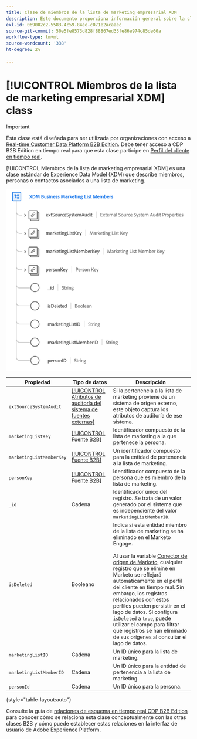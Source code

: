 ```yaml
---
title: Clase de miembros de la lista de marketing empresarial XDM
description: Este documento proporciona información general sobre la clase de miembros de la lista de marketing empresarial XDM en el modelo de datos de experiencia (XDM).
exl-id: 069002c2-5583-4c59-84ee-c071e2acaaec
source-git-commit: 50e5fe8573d828f88867ed33fe86e974c85de60a
workflow-type: tm+mt
source-wordcount: '338'
ht-degree: 2%

---
```


# [!UICONTROL Miembros de la lista de marketing empresarial XDM] class

>[!IMPORTANT]
>
>Esta clase está diseñada para ser utilizada por organizaciones con acceso a [Real-time Customer Data Platform B2B Edition](../../../rtcdp/b2b-overview.md). Debe tener acceso a CDP B2B Edition en tiempo real para que esta clase participe en [Perfil del cliente en tiempo real](../../../profile/home.md).

[!UICONTROL Miembros de la lista de marketing empresarial XDM] es una clase estándar de Experience Data Model (XDM) que describe miembros, personas o contactos asociados a una lista de marketing.

![La estructura de la clase Miembros de la lista de marketing empresarial XDM tal como aparece en la interfaz de usuario](../../images/classes/b2b/business-marketing-list-members.png)

| Propiedad | Tipo de datos | Descripción |
| --- | --- | --- |
| `extSourceSystemAudit` | [[!UICONTROL Atributos de auditoría del sistema de fuentes externas]](../../data-types/external-source-system-audit-attributes.md) | Si la pertenencia a la lista de marketing proviene de un sistema de origen externo, este objeto captura los atributos de auditoría de ese sistema. |
| `marketingListKey` | [[!UICONTROL Fuente B2B]](../../data-types/b2b-source.md) | Identificador compuesto de la lista de marketing a la que pertenece la persona. |
| `marketingListMemberKey` | [[!UICONTROL Fuente B2B]](../../data-types/b2b-source.md) | Un identificador compuesto para la entidad de pertenencia a la lista de marketing. |
| `personKey` | [[!UICONTROL Fuente B2B]](../../data-types/b2b-source.md) | Identificador compuesto de la persona que es miembro de la lista de marketing. |
| `_id` | Cadena | Identificador único del registro. Se trata de un valor generado por el sistema que es independiente del valor `marketingListMemberID`. |
| `isDeleted` | Booleano | Indica si esta entidad miembro de la lista de marketing se ha eliminado en el Marketo Engage.<br><br>Al usar la variable [Conector de origen de Marketo](../../../sources/connectors/adobe-applications/marketo/marketo.md), cualquier registro que se elimine en Marketo se reflejará automáticamente en el perfil del cliente en tiempo real. Sin embargo, los registros relacionados con estos perfiles pueden persistir en el lago de datos. Si configura `isDeleted` a `true`, puede utilizar el campo para filtrar qué registros se han eliminado de sus orígenes al consultar el lago de datos. |
| `marketingListID` | Cadena | Un ID único para la lista de marketing. |
| `marketingListMemberID` | Cadena | Un ID único para la entidad de pertenencia a la lista de marketing. |
| `personId` | Cadena | Un ID único para la persona. |

{style=&quot;table-layout:auto&quot;}

Consulte la guía de [relaciones de esquema en tiempo real CDP B2B Edition](../../tutorials/relationship-b2b.md) para conocer cómo se relaciona esta clase conceptualmente con las otras clases B2B y cómo puede establecer estas relaciones en la interfaz de usuario de Adobe Experience Platform.
